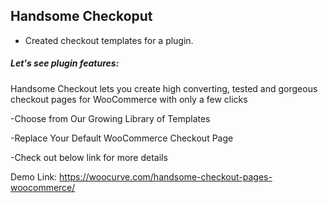 <h2>Handsome Checkoput</h2>

- Created checkout templates for a plugin.

<h5>Let's see plugin features:</h5>
Handsome Checkout lets you create high converting, tested and gorgeous checkout pages for WooCommerce with only a few clicks
<br/>

-Choose from Our Growing Library of Templates

-Replace Your Default WooCommerce Checkout Page

-Check out below link for more details


Demo Link: https://woocurve.com/handsome-checkout-pages-woocommerce/




